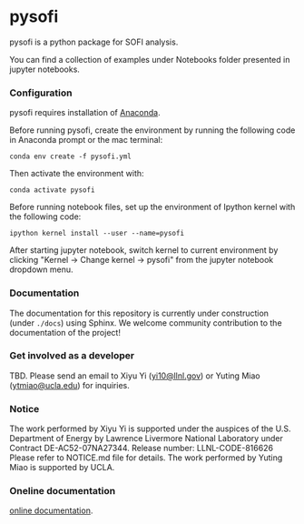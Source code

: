 # pysofi
pysofi is a python package for SOFI analysis.

You can find a collection of examples under Notebooks folder presented in jupyter notebooks.

### Configuration
pysofi requires installation of [Anaconda](https://docs.anaconda.com/anaconda/install/).

Before running pysofi, create the environment by running the following code in Anaconda prompt or the mac terminal:

`conda env create -f pysofi.yml`

Then activate the environment with:

`conda activate pysofi`

Before running notebook files, set up the environment of Ipython kernel with the following code:

`ipython kernel install --user --name=pysofi`

After starting jupyter notebook, switch kernel to current environment by clicking "Kernel -> Change kernel -> pysofi" from the jupyter notebook dropdown menu.

### Documentation
The documentation for this repository is currently under construction (under `./docs`) using Sphinx. We welcome community contribution to the documentation of the project! 

### Get involved as a developer
TBD. Please send an email to Xiyu Yi (yi10@llnl.gov) or Yuting Miao (ytmiao@ucla.edu) for inquiries.

### Notice
The work performed by Xiyu Yi is supported under the auspices of the U.S. Department of Energy by Lawrence Livermore National Laboratory under Contract DE-AC52-07NA27344. Release number: LLNL-CODE-816626 Please refer to NOTICE.md file for details. The work performed by Yuting Miao is supported by UCLA.

### Oneline documentation
[online documentation](https://xiyuyi-at-llnl.github.io/pysofi/build/html/index.html).
